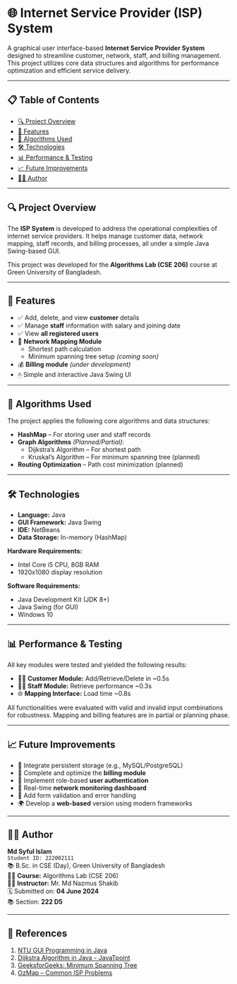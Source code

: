 # 🌐 Internet Service Provider (ISP) System

A graphical user interface-based **Internet Service Provider System** designed to streamline customer, network, staff, and billing management. This project utilizes core data structures and algorithms for performance optimization and efficient service delivery.

---

## 📋 Table of Contents

- [🔍 Project Overview](#-project-overview)
- [🎯 Features](#-features)
- [🧠 Algorithms Used](#-algorithms-used)
- [🛠 Technologies](#-technologies)
- [📊 Performance & Testing](#-performance--testing)
- [📈 Future Improvements](#-future-improvements)
- [👨‍💻 Author](#-author)

---

## 🔍 Project Overview

The **ISP System** is developed to address the operational complexities of internet service providers. It helps manage customer data, network mapping, staff records, and billing processes, all under a simple Java Swing-based GUI.

This project was developed for the **Algorithms Lab (CSE 206)** course at Green University of Bangladesh.

---

## 🎯 Features

- ✅ Add, delete, and view **customer** details
- ✅ Manage **staff** information with salary and joining date
- ✅ View **all registered users**
- 🧭 **Network Mapping Module**
  - Shortest path calculation
  - Minimum spanning tree setup *(coming soon)*
- 💰 **Billing module** *(under development)*
- 🖱 Simple and interactive Java Swing UI


---

## 🧠 Algorithms Used

The project applies the following core algorithms and data structures:

- **HashMap** – For storing user and staff records
- **Graph Algorithms** *(Planned/Partial)*:
  - Dijkstra’s Algorithm – For shortest path
  - Kruskal’s Algorithm – For minimum spanning tree (planned)
- **Routing Optimization** – Path cost minimization (planned)

---

## 🛠 Technologies

- **Language:** Java
- **GUI Framework:** Java Swing
- **IDE:**  NetBeans
- **Data Storage:** In-memory (HashMap)

**Hardware Requirements:**

- Intel Core i5 CPU, 8GB RAM
- 1920x1080 display resolution

**Software Requirements:**

- Java Development Kit (JDK 8+)
- Java Swing (for GUI)
- Windows 10

---

## 📊 Performance & Testing

All key modules were tested and yielded the following results:

- 🧑‍💼 **Customer Module:** Add/Retrieve/Delete in ~0.5s  
- 🧑‍💻 **Staff Module:** Retrieve performance ~0.3s  
- 🌐 **Mapping Interface:** Load time ~0.8s  

All functionalities were evaluated with valid and invalid input combinations for robustness. Mapping and billing features are in partial or planning phase.

---

## 📈 Future Improvements

- 💾 Integrate persistent storage (e.g., MySQL/PostgreSQL)
- 🧮 Complete and optimize the **billing module**
- 🔐 Implement role-based **user authentication**
- 📡 Real-time **network monitoring dashboard**
- 🧪 Add form validation and error handling
- 🌍 Develop a **web-based** version using modern frameworks

---

## 👨‍💻 Author

**Md Syful Islam**  
`Student ID: 222002111`  
📚 B.Sc. in CSE (Day), Green University of Bangladesh  
🧑‍🏫 **Course:** Algorithms Lab (CSE 206)  
👨‍🏫 **Instructor:** Mr. Md Nazmus Shakib  
🗓️ Submitted on: **04 June 2024**  
📚 Section: **222 D5**

---

## 📎 References

1. [NTU GUI Programming in Java](https://www3.ntu.edu.sg/home/ehchua/programming/java/J4aGUI.html)  
2. [Dijkstra Algorithm in Java - JavaTpoint](https://www.javatpoint.com/dijkstra-algorithm-java)  
3. [GeeksforGeeks: Minimum Spanning Tree](https://www.geeksforgeeks.org/list-of-all-java-keywords/)  
4. [OzMap – Common ISP Problems](https://ozmap.net/en/6-common-internet-provider-problems/)  

